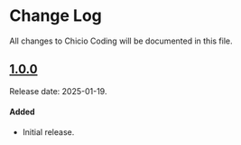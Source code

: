 # Change Log
All changes to Chicio Coding will be documented in this file.

## [1.0.0](https://github.com/chicio/chicio-blog/releases/tag/v1.0.0)

Release date: 2025-01-19.

#### Added

- Initial release.
